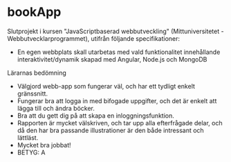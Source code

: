 # bookApp
Slutprojekt i kursen "JavaScriptbaserad webbutveckling" (Mittuniversitetet - Webbutvecklarprogrammet), utifrån följande specifikationer:
- En egen webbplats skall utarbetas med vald funktionalitet innehållande interaktivitet/dynamik skapad med Angular, Node.js och MongoDB

Lärarnas bedömning
- Välgjord webb-app som fungerar väl, och har ett tydligt enkelt gränssnitt.
- Fungerar bra att logga in med bifogade uppgifter, och det är enkelt att lägga till och ändra böcker.
- Bra att du gett dig på att skapa en inloggningsfunktion.
- Rapporten är mycket välskriven, och tar upp alla efterfrågade delar, och då den har bra passande illustrationer är den både intressant och lättläst.
- Mycket bra jobbat!
- BETYG: A
